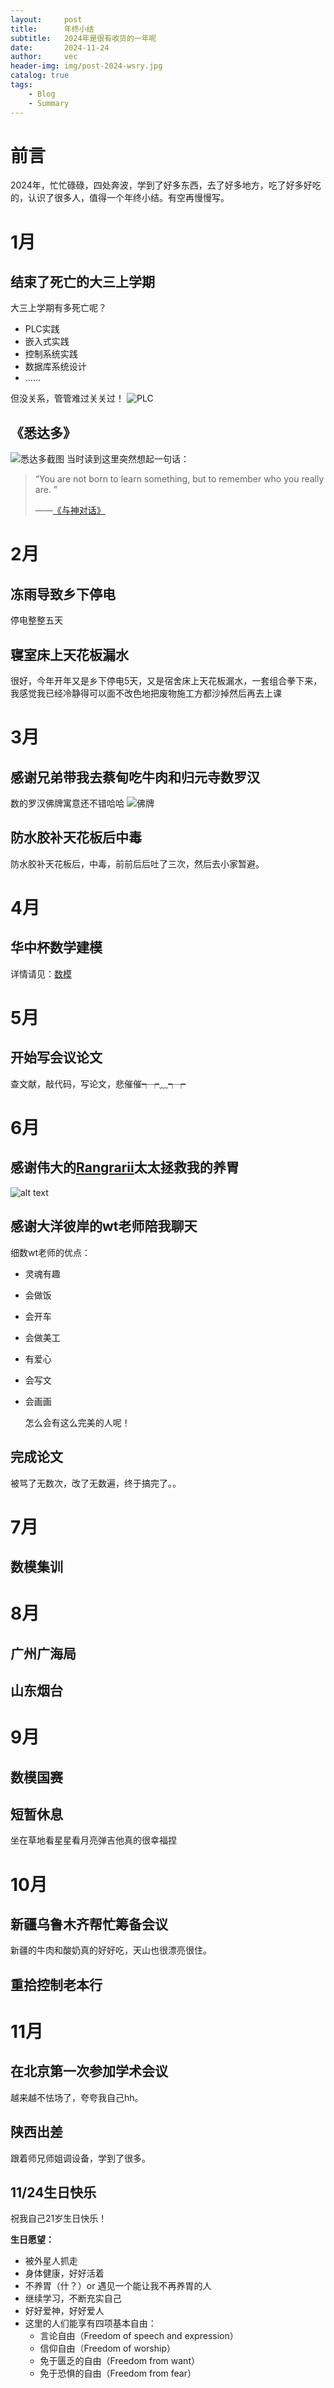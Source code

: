 ```yaml
---
layout:     post
title:      年终小结
subtitle:   2024年是很有收货的一年呢
date:       2024-11-24
author:     vec
header-img: img/post-2024-wsry.jpg
catalog: true
tags:
    - Blog
    - Summary
---
```


# 前言
2024年，忙忙碌碌，四处奔波，学到了好多东西，去了好多地方，吃了好多好吃的，认识了很多人，值得一个年终小结。有空再慢慢写。

# 1月

## 结束了死亡的大三上学期
大三上学期有多死亡呢？
- PLC实践
- 嵌入式实践
- 控制系统实践
- 数据库系统设计
- ......
  
但没关系，管管难过关关过！
![PLC](/img/post-2024-PLC.png)

## 《悉达多》
![悉达多截图](/img/post-2024-xdd.png)
当时读到这里突然想起一句话：
> “You are not born to learn something, but to remember who you really are. ​​​”
> 
> ——[《与神对话》](/book/与神对话（全五卷）.pdf)

# 2月

## 冻雨导致乡下停电
停电整整五天


## 寝室床上天花板漏水
很好，今年开年又是乡下停电5天，又是宿舍床上天花板漏水，一套组合拳下来，我感觉我已经冷静得可以面不改色地把废物施工方都沙掉然后再去上课 ​​​

# 3月
## 感谢兄弟带我去蔡甸吃牛肉和归元寺数罗汉
数的罗汉佛牌寓意还不错哈哈
![佛牌](/img/post-2024-fopai.png)

## 防水胶补天花板后中毒

防水胶补天花板后，中毒，前前后后吐了三次，然后去小家暂避。

# 4月
## 华中杯数学建模


详情请见：[数模](https://github.com/vectorZeng/hzbmmc2024-B)


# 5月
## 开始写会议论文
查文献，敲代码，写论文，悲催催┭┮﹏┭┮

# 6月
## 感谢伟大的[Rangrarii](https://www.instagram.com/rangrarii/)太太拯救我的养胃

![alt text](/img/post-2024-rose.png)

## 感谢大洋彼岸的wt老师陪我聊天
细数wt老师的优点：
- 灵魂有趣
- 会做饭
- 会开车
- 会做美工
- 有爱心
- 会写文
- 会画画
  
  怎么会有这么完美的人呢！


## 完成论文

被骂了无数次，改了无数遍，终于搞完了。。

# 7月
## 数模集训

# 8月
## 广州广海局

## 山东烟台

# 9月
## 数模国赛

## 短暂休息

坐在草地看星星看月亮弹吉他真的很幸福捏

# 10月
## 新疆乌鲁木齐帮忙筹备会议
新疆的牛肉和酸奶真的好好吃，天山也很漂亮很住。

## 重拾控制老本行


# 11月
## 在北京第一次参加学术会议
越来越不怯场了，夸夸我自己hh。

## 陕西出差
跟着师兄师姐调设备，学到了很多。

## 11/24生日快乐
祝我自己21岁生日快乐！

**生日愿望：**
- 被外星人抓走
- 身体健康，好好活着
- 不养胃（什？）or 遇见一个能让我不再养胃的人
- 继续学习，不断充实自己
- 好好爱神，好好爱人
- 这里的人们能享有四项基本自由：
    - 言论自由（Freedom of speech and expression）
    - 信仰自由（Freedom of worship）
    - 免于匮乏的自由（Freedom from want）
    - 免于恐惧的自由（Freedom from fear）

